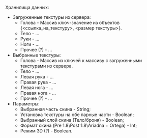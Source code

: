 Хранилища данных:

* Загруженные текстуры из сервера:
    * Голова      - Массив ключ-значение из объектов {<ссылка_на_текстуру>, <размер текстуры>}.
    * Тело        - ...
    * Руки        - ...
    * Ноги        - ...
    * Прочее (?)  - ...
* Выбранные текстуры:
    * Голова      - Массив из ключей к массиву с загруженными текстурами из сервера.
    * Тело        - ...
    * Левая рука  - ...
    * Правая рука - ...
    * Левая нога  - ...
    * Правая нога - ...
    * Прочее (?)  - ...
* Параметры:
    * Выбранная часть скина - String;
    * Установка текстуры на обе парные части - Boolean;
    * Выбранный слой скина (Тело/броня) - Boolean;
    * Формат скина (Pre 1.8\Post 1.8\Ariadna + Ortega) - Int;
    * Режим 3D (?) - Boolean.